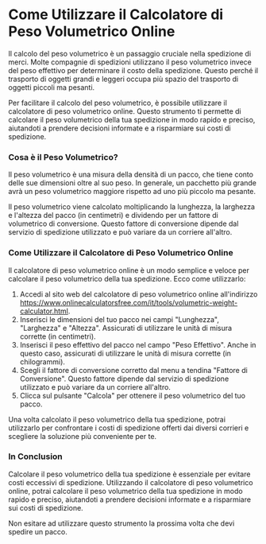 Come Utilizzare il Calcolatore di Peso Volumetrico Online
=========================================================

Il calcolo del peso volumetrico è un passaggio cruciale nella spedizione di merci. Molte compagnie di spedizioni utilizzano il peso volumetrico invece del peso effettivo per determinare il costo della spedizione. Questo perché il trasporto di oggetti grandi e leggeri occupa più spazio del trasporto di oggetti piccoli ma pesanti.

Per facilitare il calcolo del peso volumetrico, è possibile utilizzare il calcolatore di peso volumetrico online. Questo strumento ti permette di calcolare il peso volumetrico della tua spedizione in modo rapido e preciso, aiutandoti a prendere decisioni informate e a risparmiare sui costi di spedizione.

### Cosa è il Peso Volumetrico?

Il peso volumetrico è una misura della densità di un pacco, che tiene conto delle sue dimensioni oltre al suo peso. In generale, un pacchetto più grande avrà un peso volumetrico maggiore rispetto ad uno più piccolo ma pesante.

Il peso volumetrico viene calcolato moltiplicando la lunghezza, la larghezza e l'altezza del pacco (in centimetri) e dividendo per un fattore di volumetrico di conversione. Questo fattore di conversione dipende dal servizio di spedizione utilizzato e può variare da un corriere all'altro.

### Come Utilizzare il Calcolatore di Peso Volumetrico Online

Il calcolatore di peso volumetrico online è un modo semplice e veloce per calcolare il peso volumetrico della tua spedizione. Ecco come utilizzarlo:

1. Accedi al sito web del calcolatore di peso volumetrico online all'indirizzo <https://www.onlinecalculatorsfree.com/it/tools/volumetric-weight-calculator.html>.
2. Inserisci le dimensioni del tuo pacco nei campi "Lunghezza", "Larghezza" e "Altezza". Assicurati di utilizzare le unità di misura corrette (in centimetri).
3. Inserisci il peso effettivo del pacco nel campo "Peso Effettivo". Anche in questo caso, assicurati di utilizzare le unità di misura corrette (in chilogrammi).
4. Scegli il fattore di conversione corretto dal menu a tendina "Fattore di Conversione". Questo fattore dipende dal servizio di spedizione utilizzato e può variare da un corriere all'altro.
5. Clicca sul pulsante "Calcola" per ottenere il peso volumetrico del tuo pacco.

Una volta calcolato il peso volumetrico della tua spedizione, potrai utilizzarlo per confrontare i costi di spedizione offerti dai diversi corrieri e scegliere la soluzione più conveniente per te.

### In Conclusion

Calcolare il peso volumetrico della tua spedizione è essenziale per evitare costi eccessivi di spedizione. Utilizzando il calcolatore di peso volumetrico online, potrai calcolare il peso volumetrico della tua spedizione in modo rapido e preciso, aiutandoti a prendere decisioni informate e a risparmiare sui costi di spedizione.

Non esitare ad utilizzare questo strumento la prossima volta che devi spedire un pacco.